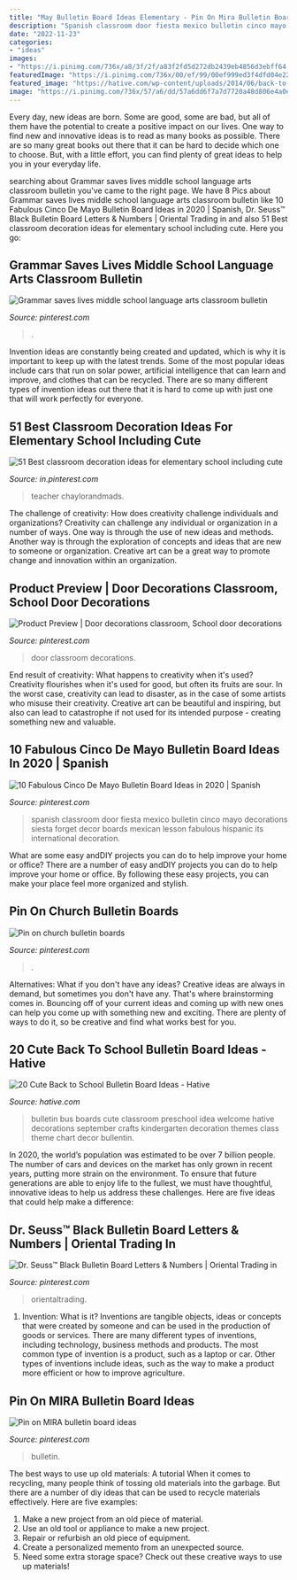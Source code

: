 ```yaml
---
title: "May Bulletin Board Ideas Elementary - Pin On Mira Bulletin Board Ideas"
description: "Spanish classroom door fiesta mexico bulletin cinco mayo decorations siesta forget decor boards mexican lesson fabulous hispanic its international decoration"
date: "2022-11-23"
categories:
- "ideas"
images:
- "https://i.pinimg.com/736x/a8/3f/2f/a83f2fd5d272db2439eb4856d3ebff64.jpg"
featuredImage: "https://i.pinimg.com/736x/00/ef/99/00ef999ed3f4dfd04e2202f549d7fbb8.jpg"
featured_image: "https://hative.com/wp-content/uploads/2014/06/back-to-school-ideas/2-school-bus-bulletin-board.jpg"
image: "https://i.pinimg.com/736x/57/a6/dd/57a6dd6f7a7d7720a48d806e4a0e7798.jpg"
---
```



Every day, new ideas are born. Some are good, some are bad, but all of them have the potential to create a positive impact on our lives. One way to find new and innovative ideas is to read as many books as possible. There are so many great books out there that it can be hard to decide which one to choose. But, with a little effort, you can find plenty of great ideas to help you in your everyday life.

	

		
searching about Grammar saves lives middle school language arts classroom bulletin you've came to the right page. We have 8 Pics about Grammar saves lives middle school language arts classroom bulletin like 10 Fabulous Cinco De Mayo Bulletin Board Ideas in 2020 | Spanish, Dr. Seuss™ Black Bulletin Board Letters &amp; Numbers | Oriental Trading in and also 51 Best classroom decoration ideas for elementary school including cute. Here you go:
		
    
## Grammar Saves Lives Middle School Language Arts Classroom Bulletin

<img loading=lazy src="https://i.pinimg.com/736x/b8/a0/6a/b8a06a238deda8a4f39d00e6e8934d31--classroom-bulletin-boards-art-classroom.jpg" onerror="this.onerror=null;this.src='https://tse3.mm.bing.net/th?id=OIP.5p92fAguoLwdkoMJaBZkdAHaJ3&amp;pid=15.1';" alt="Grammar saves lives middle school language arts classroom bulletin">

_Source: pinterest.com_

>. 

	

Invention ideas are constantly being created and updated, which is why it is important to keep up with the latest trends. Some of the most popular ideas include cars that run on solar power, artificial intelligence that can learn and improve, and clothes that can be recycled. There are so many different types of invention ideas out there that it is hard to come up with just one that will work perfectly for everyone.

    
## 51 Best Classroom Decoration Ideas For Elementary School Including Cute

<img loading=lazy src="https://i.pinimg.com/736x/00/ef/99/00ef999ed3f4dfd04e2202f549d7fbb8.jpg" onerror="this.onerror=null;this.src='https://tse4.mm.bing.net/th?id=OIP.7XXyycYzrTPsrDWhA2GV5AHaLG&amp;pid=15.1';" alt="51 Best classroom decoration ideas for elementary school including cute">

_Source: in.pinterest.com_

>teacher chaylorandmads. 

	

The challenge of creativity: How does creativity challenge individuals and organizations?
Creativity can challenge any individual or organization in a number of ways. One way is through the use of new ideas and methods. Another way is through the exploration of concepts and ideas that are new to someone or organization. Creative art can be a great way to promote change and innovation within an organization.

    
## Product Preview | Door Decorations Classroom, School Door Decorations

<img loading=lazy src="https://i.pinimg.com/736x/95/aa/88/95aa881de2d7b3703c6df3cde7d5805c.jpg" onerror="this.onerror=null;this.src='https://tse3.mm.bing.net/th?id=OIP.bz-SARMQ_57Mv7ZmO6g4FAHaJ3&amp;pid=15.1';" alt="Product Preview | Door decorations classroom, School door decorations">

_Source: pinterest.com_

>door classroom decorations. 

	

End result of creativity: What happens to creativity when it's used?
Creativity flourishes when it's used for good, but often its fruits are sour. In the worst case, creativity can lead to disaster, as in the case of some artists who misuse their creativity. Creative art can be beautiful and inspiring, but also can lead to catastrophe if not used for its intended purpose - creating something new and valuable.

    
## 10 Fabulous Cinco De Mayo Bulletin Board Ideas In 2020 | Spanish

<img loading=lazy src="https://i.pinimg.com/736x/a8/3f/2f/a83f2fd5d272db2439eb4856d3ebff64.jpg" onerror="this.onerror=null;this.src='https://tse1.mm.bing.net/th?id=OIP.EcTyadd5JhackTaw-7urMwHaJ6&amp;pid=15.1';" alt="10 Fabulous Cinco De Mayo Bulletin Board Ideas in 2020 | Spanish">

_Source: pinterest.com_

>spanish classroom door fiesta mexico bulletin cinco mayo decorations siesta forget decor boards mexican lesson fabulous hispanic its international decoration. 

	

What are some easy andDIY projects you can do to help improve your home or office?
There are a number of easy andDIY projects you can do to help improve your home or office. By following these easy projects, you can make your place feel more organized and stylish.

    
## Pin On Church Bulletin Boards

<img loading=lazy src="https://i.pinimg.com/736x/c4/e0/f6/c4e0f680107b2e62dcb094a1af8ede7f--church-bulletin-boards.jpg" onerror="this.onerror=null;this.src='https://tse4.mm.bing.net/th?id=OIP.Fxy4_kYHq5nuHnWYpQVe4AHaFj&amp;pid=15.1';" alt="Pin on church bulletin boards">

_Source: pinterest.com_

>. 

	

Alternatives: What if you don't have any ideas?
Creative ideas are always in demand, but sometimes you don't have any. That's where brainstorming comes in. Bouncing off of your current ideas and coming up with new ones can help you come up with something new and exciting. There are plenty of ways to do it, so be creative and find what works best for you.

    
## 20 Cute Back To School Bulletin Board Ideas - Hative

<img loading=lazy src="https://hative.com/wp-content/uploads/2014/06/back-to-school-ideas/2-school-bus-bulletin-board.jpg" onerror="this.onerror=null;this.src='https://tse1.mm.bing.net/th?id=OIP._y6kiN0AxJgWukOEugRhLwHaFj&amp;pid=15.1';" alt="20 Cute Back to School Bulletin Board Ideas - Hative">

_Source: hative.com_

>bulletin bus boards cute classroom preschool idea welcome hative decorations september crafts kindergarten decoration themes class theme chart decor bullentin. 

	

In 2020, the world’s population was estimated to be over 7 billion people. The number of cars and devices on the market has only grown in recent years, putting more strain on the environment. To ensure that future generations are able to enjoy life to the fullest, we must have thoughtful, innovative ideas to help us address these challenges. Here are five ideas that could help make a difference: 

    
## Dr. Seuss™ Black Bulletin Board Letters &amp; Numbers | Oriental Trading In

<img loading=lazy src="https://i.pinimg.com/736x/57/a6/dd/57a6dd6f7a7d7720a48d806e4a0e7798.jpg" onerror="this.onerror=null;this.src='https://tse2.mm.bing.net/th?id=OIP.oWeAtugv_HB4uFLkWFxKpAHaHa&amp;pid=15.1';" alt="Dr. Seuss™ Black Bulletin Board Letters &amp; Numbers | Oriental Trading in">

_Source: pinterest.com_

>orientaltrading. 

	

1. Invention: What is it?
Inventions are tangible objects, ideas or concepts that were created by someone and can be used in the production of goods or services. There are many different types of inventions, including technology, business methods and products. The most common type of invention is a product, such as a laptop or car. Other types of inventions include ideas, such as the way to make a product more efficient or how to improve agriculture.

    
## Pin On MIRA Bulletin Board Ideas

<img loading=lazy src="https://i.pinimg.com/736x/7a/b0/7a/7ab07af31c1b31b150ec0d13adfaa84b.jpg" onerror="this.onerror=null;this.src='https://tse3.mm.bing.net/th?id=OIP.t5SC26B0zYvw24jUH3BLIQHaJ3&amp;pid=15.1';" alt="Pin on MIRA bulletin board ideas">

_Source: pinterest.com_

>bulletin. 

	

The best ways to use up old materials: A tutorial
When it comes to recycling, many people think of tossing old materials into the garbage. But there are a number of diy ideas that can be used to recycle materials effectively. Here are five examples:
1. Make a new project from an old piece of material.
2. Use an old tool or appliance to make a new project.
3. Repair or refurbish an old piece of equipment. 
4. Create a personalized memento from an unexpected source.
5. Need some extra storage space? Check out these creative ways to use up materials!

